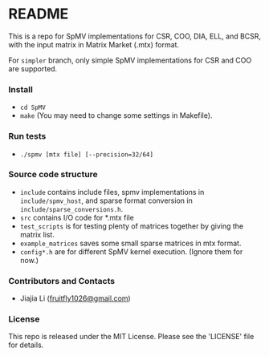 # README #

This is a repo for SpMV implementations for CSR, COO, DIA, ELL, and BCSR, with the input matrix in Matrix Market (.mtx) format. 

For `simpler` branch, only simple SpMV implementations for CSR and COO are supported. 

### Install ###

* `cd SpMV`
* `make` (You may need to change some settings in Makefile).

### Run tests ###

* `./spmv [mtx file] [--precision=32/64]`

### Source code structure ###

* `include` contains include files, spmv implementations in `include/spmv_host`, and sparse format conversion in `include/sparse_conversions.h`.
* `src` contains I/O code for \*.mtx file
* `test_scripts` is for testing plenty of matrices together by giving the matrix list.
* `example_matrices` saves some small sparse matrices in mtx format.
* `config*.h` are for different SpMV kernel execution. (Ignore them for now.)

### Contributors and Contacts ###

* Jiajia Li (fruitfly1026@gmail.com)

### License ###

This repo is released under the MIT License. Please see the 'LICENSE' file for details.